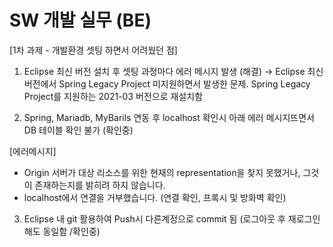 # SW 개발 실무 (BE)


[1차 과제 - 개발환경 셋팅 하면서 어려웠던 점]

1. Eclipse 최신 버전 설치 후 셋팅 과정마다 에러 메시지 발생 (해결)
→ Eclipse 최신 버전에서 Spring Legacy Project 미지원하면서 발생한 문제.
  Spring Legacy Project를 지원하는 2021-03 버전으로 재설치함
  

2. Spring, Mariadb, MyBarils 연동 후 localhost 확인시 아래 에러 메시지뜨면서 DB 테이블 확인 불가 (확인중)

[에러메시지]
- Origin 서버가 대상 리소스를 위한 현재의 representation을 찾지 못했거나, 그것이 존재하는지를 밝히려 하지 않습니다.
- localhost에서 연결을 거부했습니다. (연결 확인, 프록시 및 방화벽 확인)


3. Eclipse 내 git 활용하여 Push시 다른계정으로 commit 됨 (로그아웃 후 재로그인해도 동일함 /확인중)
